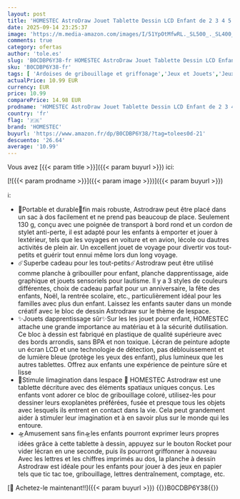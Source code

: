```yaml
---
layout: post
title: 'HOMESTEC AstroDraw Jouet Tablette Dessin LCD Enfant de 2 3 4 5 6 Ans  Filles 1ères Écriture Jouet Cadeau Fille Anniversaire Noël  Violet/Rose '
date: 2025-09-14 23:25:37
image: 'https://m.media-amazon.com/images/I/51YpOtMfwRL._SL500_._SL400_.jpg'
comments: true
category: ofertas
author: 'tole.es'
slug: 'B0CDBP6Y38-fr HOMESTEC AstroDraw Jouet Tablette Dessin LCD Enfant de 2 3...'
sku: 'B0CDBP6Y38-fr'
tags: [ 'Ardoises de gribouillage et griffonage','Jeux et Jouets','Jeux et jouets','Loisirs créatifs','Tableaux','homestec','🇫🇷', ]
actualPrice: 10.99 EUR
currency: EUR
price: 10.99
comparePrice: 14.98 EUR
prodname: 'HOMESTEC AstroDraw Jouet Tablette Dessin LCD Enfant de 2 3 4 5 6 Ans  Filles 1ères Écriture Jouet Cadeau Fille Anniversaire Noël  Violet/Rose '
country: 'fr'
flag: '🇫🇷'
brand: 'HOMESTEC'
buyurl: 'https://www.amazon.fr/dp/B0CDBP6Y38/?tag=tolees0d-21'
descuento: '26.64'
average: '10.99'
---
```


Vous avez [{{< param title >}}]({{< param buyurl >}}) ici:

[![{{< param prodname >}}]({{< param image >}})]({{< param buyurl >}})

ℹ️:

- 🌟Portable et durable🌟fin mais robuste, Astrodraw peut être placé dans un sac à dos facilement et ne prend pas beaucoup de place. Seulement 130 g, conçu avec une poignée de transport à bord rond et un cordon de stylet anti-perte, il est adapté pour les enfants à emporter et jouer à lextérieur, tels que les voyages en voiture et en avion, lécole ou dautres activités de plein air. Un excellent jouet de voyage pour divertir vos tout-petits et guérir tout ennui même lors dun long voyage.
- ☄️Superbe cadeau pour les tout-petits☄️Astrodraw peut être utilisé comme planche à gribouiller pour enfant, planche dapprentissage, aide graphique et jouets sensoriels pour lautisme. Il y a 3 styles de couleurs différentes, choix de cadeau parfait pour un anniversaire, la fête des enfants, Noël, la rentrée scolaire, etc., particulièrement idéal pour les familles avec plus dun enfant. Laissez les enfants sauter dans un monde créatif avec le bloc de dessin Astrodraw sur le thème de lespace.
- ✨Jouets dapprentissage sûr✨Sur les les jouet pour enfant, HOMESTEC attache une grande importance au matériau et à la sécurité dutilisation. Ce bloc à dessin est fabriqué en plastique de qualité supérieure avec des bords arrondis, sans BPA et non toxique. Lécran de peinture adopte un écran LCD et une technologie de détection, pas déblouissement et de lumière bleue (protège les yeux des enfant), plus lumineux que les autres tablettes. Offrez aux enfants une expérience de peinture sûre et lisse
- 🚀Stimule limagination dans lespace 🚀 HOMESTEC Astrodraw est une tablette décriture avec des éléments spatiaux uniques conçus. Les enfants vont adorer ce bloc de gribouillage coloré, utilisez-les pour dessiner leurs exoplanètes préférées, fusée et presque tous les objets avec lesquels ils entrent en contact dans la vie. Cela peut grandement aider à stimuler leur imagination et à en savoir plus sur le monde qui les entoure.
- 🛸Amusement sans fin🛸les enfants pourront exprimer leurs propres idées grâce à cette tablette à dessin, appuyez sur le bouton Rocket pour vider lécran en une seconde, puis ils pourront griffonner à nouveau Avec les lettres et les chiffres imprimés au dos, la planche à dessin Astrodraw est idéale pour les enfants pour jouer à des jeux en papier tels que tic tac toe, gribouillage, lettres dentraînement, comptage, etc.

[🛒 Achetez-le maintenant!!]({{< param buyurl >}})
{{<world>}}B0CDBP6Y38{{</world>}}

